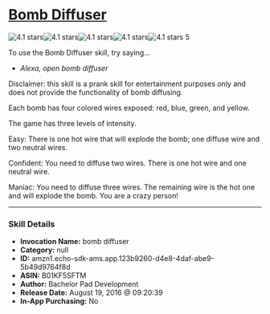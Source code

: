 # [Bomb Diffuser](http://alexa.amazon.com/#skills/amzn1.echo-sdk-ams.app.123b9260-d4e8-4daf-abe9-5b49d9764f8d)
![4.1 stars](../../images/ic_star_black_18dp_1x.png)![4.1 stars](../../images/ic_star_black_18dp_1x.png)![4.1 stars](../../images/ic_star_black_18dp_1x.png)![4.1 stars](../../images/ic_star_black_18dp_1x.png)![4.1 stars](../../images/ic_star_half_black_18dp_1x.png) 5

To use the Bomb Diffuser skill, try saying...

* *Alexa, open bomb diffuser*

Disclaimer: this skill is a prank skill for entertainment purposes only and does not provide the functionality of bomb diffusing.

Each bomb has four colored wires exposed: red, blue, green, and yellow.

The game has three levels of intensity.

Easy: There is one hot wire that will explode the bomb; one diffuse wire and two neutral wires.

Confident: You need to diffuse two wires.  There is one hot wire and one neutral wire.

Maniac: You need to diffuse three wires. The remaining wire is the hot one and will explode the bomb.  You are a crazy person!

***

### Skill Details

* **Invocation Name:** bomb diffuser
* **Category:** null
* **ID:** amzn1.echo-sdk-ams.app.123b9260-d4e8-4daf-abe9-5b49d9764f8d
* **ASIN:** B01KF5SFTM
* **Author:** Bachelor Pad Development
* **Release Date:** August 19, 2016 @ 09:20:39
* **In-App Purchasing:** No
